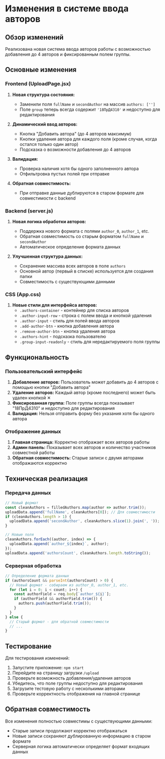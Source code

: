 # Изменения в системе ввода авторов

## Обзор изменений

Реализована новая система ввода авторов работы с возможностью добавления до 4 авторов и фиксированным полем группы.

## Основные изменения

### Frontend (UploadPage.jsx)

1. **Новая структура состояния:**
   - Заменили поля `fullName` и `secondAuthor` на массив `authors: ['']`
   - Поле `group` теперь всегда содержит `'18ПрД4310'` и недоступно для редактирования

2. **Динамический ввод авторов:**
   - Кнопка "Добавить автора" (до 4 авторов максимум)
   - Кнопки удаления автора для каждого поля (кроме случая, когда остался только один автор)
   - Подсказка о возможности добавления до 4 авторов

3. **Валидация:**
   - Проверка наличия хотя бы одного заполненного автора
   - Отфильтровка пустых полей при отправке

4. **Обратная совместимость:**
   - При отправке данные дублируются в старом формате для совместимости с backend

### Backend (server.js)

1. **Новая логика обработки авторов:**
   - Поддержка нового формата с полями `author_0`, `author_1`, etc.
   - Обратная совместимость со старым форматом `fullName` и `secondAuthor`
   - Автоматическое определение формата данных

2. **Улучшенная структура данных:**
   - Сохранение массива всех авторов в поле `authors`
   - Основной автор (первый в списке) используется для создания папки
   - Совместимость с существующими данными

### CSS (App.css)

1. **Новые стили для интерфейса авторов:**
   - `.authors-container` - контейнер для списка авторов
   - `.author-input-row` - строка с полем ввода и кнопкой удаления
   - `.author-input` - стиль для полей ввода авторов
   - `.add-author-btn` - кнопка добавления автора
   - `.remove-author-btn` - кнопка удаления автора
   - `.authors-hint` - подсказка пользователю
   - `.group-input-readonly` - стиль для нередактируемого поля группы

## Функциональность

### Пользовательский интерфейс

1. **Добавление авторов:** Пользователь может добавить до 4 авторов с помощью кнопки "Добавить автора"
2. **Удаление авторов:** Каждый автор (кроме последнего) может быть удален кнопкой ✕
3. **Фиксированная группа:** Поле группы всегда показывает "18ПрД4310" и недоступно для редактирования
4. **Валидация:** Нельзя отправить форму без указания хотя бы одного автора

### Отображение данных

1. **Главная страница:** Корректно отображает всех авторов работы
2. **Админ панель:** Показывает всех авторов и количество участников совместной работы
3. **Обратная совместимость:** Старые записи с двумя авторами отображаются корректно

## Техническая реализация

### Передача данных

```javascript
// Новый формат
const cleanAuthors = filledAuthors.map(author => author.trim());
uploadData.append('fullName', cleanAuthors[0]); // Для совместимости
if (cleanAuthors.length > 1) {
  uploadData.append('secondAuthor', cleanAuthors.slice(1).join(', ')); // Для совместимости
}

// Новые поля
cleanAuthors.forEach((author, index) => {
  uploadData.append(`author_${index}`, author);
});
uploadData.append('authorsCount', cleanAuthors.length.toString());
```

### Серверная обработка

```javascript
// Определение формата данных
if (authorsCount && parseInt(authorsCount) > 0) {
  // Новый формат - собираем из author_0, author_1, etc.
  for (let i = 0; i < count; i++) {
    const authorField = req.body[`author_${i}`];
    if (authorField && authorField.trim()) {
      authors.push(authorField.trim());
    }
  }
} else {
  // Старый формат - для обратной совместимости
  // ...
}
```

## Тестирование

Для тестирования изменений:

1. Запустите приложение: `npm start`
2. Перейдите на страницу загрузки `/upload`
3. Проверьте возможность добавления/удаления авторов
4. Убедитесь, что поле группы недоступно для редактирования
5. Загрузите тестовую работу с несколькими авторами
6. Проверьте корректность отображения на главной странице

## Обратная совместимость

Все изменения полностью совместимы с существующими данными:
- Старые записи продолжают корректно отображаться
- Новые записи сохраняют дублированную информацию в старом формате
- Серверная логика автоматически определяет формат входящих данных 